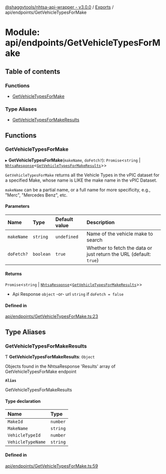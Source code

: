 [@shaggytools/nhtsa-api-wrapper - v3.0.0](../index.md) / [Exports](../modules.md) / api/endpoints/GetVehicleTypesForMake

# Module: api/endpoints/GetVehicleTypesForMake

## Table of contents

### Functions

- [GetVehicleTypesForMake](api_endpoints_GetVehicleTypesForMake.md#getvehicletypesformake)

### Type Aliases

- [GetVehicleTypesForMakeResults](api_endpoints_GetVehicleTypesForMake.md#getvehicletypesformakeresults)

## Functions

### GetVehicleTypesForMake

▸ **GetVehicleTypesForMake**(`makeName`, `doFetch?`): `Promise`<`string` \| [`NhtsaResponse`](api_types.md#nhtsaresponse)<[`GetVehicleTypesForMakeResults`](api_endpoints_GetVehicleTypesForMake.md#getvehicletypesformakeresults)\>\>

`GetVehicleTypesForMake` returns all the Vehicle Types in the vPIC dataset for a specified Make,
whose name is LIKE the make name in the vPIC Dataset.

`makeName` can be a partial name, or a full name for more specificity, e.g., "Merc",
"Mercedes Benz", etc.

#### Parameters

| Name | Type | Default value | Description |
| :------ | :------ | :------ | :------ |
| `makeName` | `string` | `undefined` | Name of the vehicle make to search |
| `doFetch?` | `boolean` | `true` | Whether to fetch the data or just return the URL (default: `true`) |

#### Returns

`Promise`<`string` \| [`NhtsaResponse`](api_types.md#nhtsaresponse)<[`GetVehicleTypesForMakeResults`](api_endpoints_GetVehicleTypesForMake.md#getvehicletypesformakeresults)\>\>

- Api Response
`object` -or- url `string` if `doFetch = false`

#### Defined in

[api/endpoints/GetVehicleTypesForMake.ts:23](https://github.com/ShaggyTech/nhtsa-api-wrapper/blob/1e31d45/packages/lib/src/api/endpoints/GetVehicleTypesForMake.ts#L23)

## Type Aliases

### GetVehicleTypesForMakeResults

Ƭ **GetVehicleTypesForMakeResults**: `Object`

Objects found in the NhtsaResponse 'Results' array of GetVehicleTypesForMake endpoint

**`Alias`**

GetVehicleTypesForMakeResults

#### Type declaration

| Name | Type |
| :------ | :------ |
| `MakeId` | `number` |
| `MakeName` | `string` |
| `VehicleTypeId` | `number` |
| `VehicleTypeName` | `string` |

#### Defined in

[api/endpoints/GetVehicleTypesForMake.ts:59](https://github.com/ShaggyTech/nhtsa-api-wrapper/blob/1e31d45/packages/lib/src/api/endpoints/GetVehicleTypesForMake.ts#L59)

